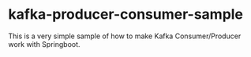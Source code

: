 # kafka-producer-consumer-sample

This is a very simple sample of how to make Kafka Consumer/Producer work with Springboot.
